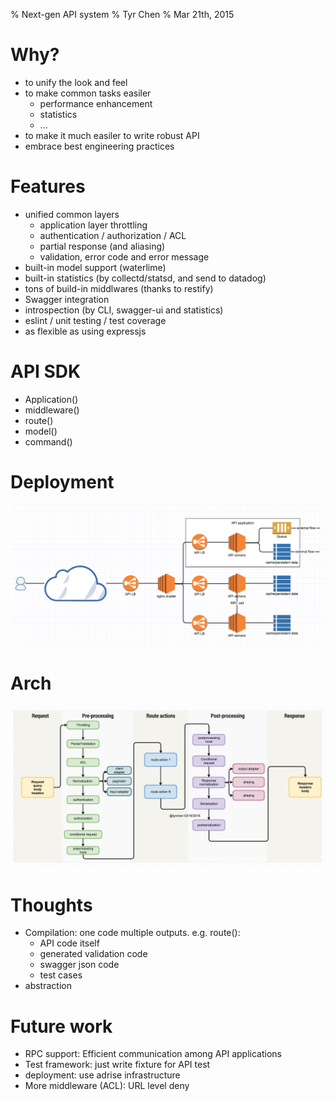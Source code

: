 % Next-gen API system
% Tyr Chen
% Mar 21th, 2015

# Why?

* to unify the look and feel
* to make common tasks easiler
    - performance enhancement
    - statistics
    - ...
* to make it much easiler to write robust API
* embrace best engineering practices

# Features

* unified common layers
    - application layer throttling
    - authentication / authorization / ACL
    - partial response (and aliasing)
    - validation, error code and error message
* built-in model support (waterlime)
* built-in statistics (by collectd/statsd, and send to datadog)
* tons of build-in middlwares (thanks to restify)
* Swagger integration
* introspection (by CLI, swagger-ui and statistics)
* eslint / unit testing / test coverage
* as flexible as using expressjs

# API SDK

* Application()
* middleware()
* route()
* model()
* command()

# Deployment

![](assets/images/deploy2.png)

# Arch

![](assets/images/pipeline.png)

# Thoughts

* Compilation: one code multiple outputs. e.g. route():
    - API code itself
    - generated validation code
    - swagger json code
    - test cases
* abstraction


# Future work

* RPC support: Efficient communication among API applications
* Test framework: just write fixture for API test
* deployment: use adrise infrastructure
* More middleware (ACL): URL level deny

